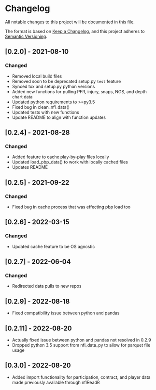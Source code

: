 # Changelog
All notable changes to this project will be documented in this file.

The format is based on [Keep a Changelog](https://keepachangelog.com/en/1.0.0/),
and this project adheres to [Semantic Versioning](https://semver.org/spec/v2.0.0.html).


## [0.2.0] - 2021-08-10

### Changed
- Removed local build files
- Removed soon to be deprecated setup.py `test` feature
- Synced tox and setup.py python versions
- Added new functions for pulling PFR, injury, snaps, NGS, and depth chart data
- Updated python requirements to >=py3.5
- Fixed bug in clean_nfl_data()
- Updated tests with new functions
- Update README to align with function updates

## [0.2.4] - 2021-08-28

### Changed
- Added feature  to cache play-by-play files locally
- Updated load_pbp_data() to work with locally cached files
- Updates README

## [0.2.5] - 2021-09-22

### Changed
- Fixed bug in cache process that was effecting pbp load too

## [0.2.6] - 2022-03-15

### Changed
- Updated cache feature to be OS agnostic

## [0.2.7] - 2022-06-04

### Changed
- Redirected data pulls to new repos

## [0.2.9] - 2022-08-18
- Fixed compatibility issue between python and pandas

## [0.2.11] - 2022-08-20
- Actually fixed issue between python and pandas not resolved in 0.2.9
- Dropped python 3.5 support from nfl_data_py to allow for parquet file usage

## [0.3.0] - 2022-08-20
- Added import functionality for participation, contract, and player data made previously available through nflReadR

